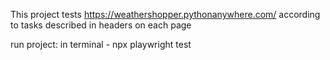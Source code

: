 This project tests https://weathershopper.pythonanywhere.com/ according to tasks described in headers on each page

run project: in terminal - npx playwright test
